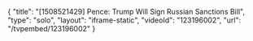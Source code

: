 {
    "title": "[1508521429] Pence: Trump Will Sign Russian Sanctions Bill",
    "type": "solo",
    "layout": "iframe-static",
    "videoId": "123196002",
    "url": "\/tvpembed\/123196002"
}